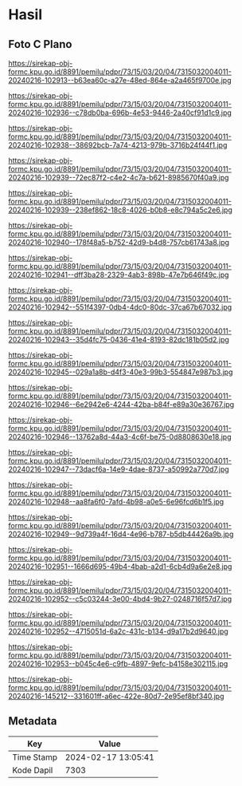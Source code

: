 # Hasil

## Foto C Plano

https://sirekap-obj-formc.kpu.go.id/8891/pemilu/pdpr/73/15/03/20/04/7315032004011-20240216-102913--b63ea60c-a27e-48ed-864e-a2a465f9700e.jpg

https://sirekap-obj-formc.kpu.go.id/8891/pemilu/pdpr/73/15/03/20/04/7315032004011-20240216-102936--c78db0ba-696b-4e53-9446-2a40cf91d1c9.jpg

https://sirekap-obj-formc.kpu.go.id/8891/pemilu/pdpr/73/15/03/20/04/7315032004011-20240216-102938--38692bcb-7a74-4213-979b-3716b24f44f1.jpg

https://sirekap-obj-formc.kpu.go.id/8891/pemilu/pdpr/73/15/03/20/04/7315032004011-20240216-102939--72ec87f2-c4e2-4c7a-b621-8985670f40a9.jpg

https://sirekap-obj-formc.kpu.go.id/8891/pemilu/pdpr/73/15/03/20/04/7315032004011-20240216-102939--238ef862-18c8-4026-b0b8-e8c794a5c2e6.jpg

https://sirekap-obj-formc.kpu.go.id/8891/pemilu/pdpr/73/15/03/20/04/7315032004011-20240216-102940--178f48a5-b752-42d9-b4d8-757cb61743a8.jpg

https://sirekap-obj-formc.kpu.go.id/8891/pemilu/pdpr/73/15/03/20/04/7315032004011-20240216-102941--dff3ba28-2329-4ab3-898b-47e7b646f49c.jpg

https://sirekap-obj-formc.kpu.go.id/8891/pemilu/pdpr/73/15/03/20/04/7315032004011-20240216-102942--551f4397-0db4-4dc0-80dc-37ca67b67032.jpg

https://sirekap-obj-formc.kpu.go.id/8891/pemilu/pdpr/73/15/03/20/04/7315032004011-20240216-102943--35d4fc75-0436-41e4-8193-82dc181b05d2.jpg

https://sirekap-obj-formc.kpu.go.id/8891/pemilu/pdpr/73/15/03/20/04/7315032004011-20240216-102945--029a1a8b-d4f3-40e3-99b3-554847e987b3.jpg

https://sirekap-obj-formc.kpu.go.id/8891/pemilu/pdpr/73/15/03/20/04/7315032004011-20240216-102946--6e2942e6-4244-42ba-b84f-e89a30e36767.jpg

https://sirekap-obj-formc.kpu.go.id/8891/pemilu/pdpr/73/15/03/20/04/7315032004011-20240216-102946--13762a8d-44a3-4c6f-be75-0d8808630e18.jpg

https://sirekap-obj-formc.kpu.go.id/8891/pemilu/pdpr/73/15/03/20/04/7315032004011-20240216-102947--73dacf6a-14e9-4dae-8737-a50992a770d7.jpg

https://sirekap-obj-formc.kpu.go.id/8891/pemilu/pdpr/73/15/03/20/04/7315032004011-20240216-102948--aa8fa6f0-7afd-4b98-a0e5-6e96fcd6b1f5.jpg

https://sirekap-obj-formc.kpu.go.id/8891/pemilu/pdpr/73/15/03/20/04/7315032004011-20240216-102949--9d739a4f-16d4-4e96-b787-b5db44426a9b.jpg

https://sirekap-obj-formc.kpu.go.id/8891/pemilu/pdpr/73/15/03/20/04/7315032004011-20240216-102951--1666d695-49b4-4bab-a2d1-6cb4d9a6e2e8.jpg

https://sirekap-obj-formc.kpu.go.id/8891/pemilu/pdpr/73/15/03/20/04/7315032004011-20240216-102952--c5c03244-3e00-4bd4-9b27-0248716f57d7.jpg

https://sirekap-obj-formc.kpu.go.id/8891/pemilu/pdpr/73/15/03/20/04/7315032004011-20240216-102952--4715051d-6a2c-431c-b134-d9a17b2d9640.jpg

https://sirekap-obj-formc.kpu.go.id/8891/pemilu/pdpr/73/15/03/20/04/7315032004011-20240216-102953--b045c4e6-c9fb-4897-9efc-b4158e302115.jpg

https://sirekap-obj-formc.kpu.go.id/8891/pemilu/pdpr/73/15/03/20/04/7315032004011-20240216-145212--331601ff-a6ec-422e-80d7-2e95ef8bf340.jpg


## Metadata

| Key        | Value               |
| ---------- | ------------------- |
| Time Stamp | 2024-02-17 13:05:41 |
| Kode Dapil | 7303                |



